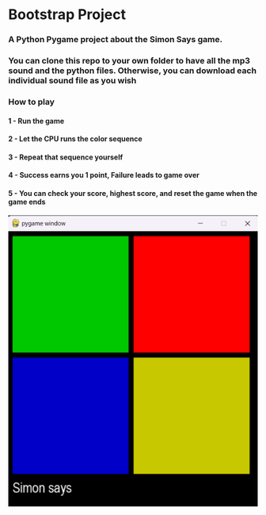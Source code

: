 # Bootstrap Project
### A Python Pygame project about the Simon Says game.
### You can clone this repo to your own folder to have all the mp3 sound and the python files. Otherwise, you can download each individual sound file as you wish

### How to play
#### 1 - Run the game
#### 2 - Let the CPU runs the color sequence
#### 3 - Repeat that sequence yourself
#### 4 - Success earns you 1 point, Failure leads to game over
#### 5 - You can check your score, highest score, and reset the game when the game ends
![Game sample](simon_turn.gif)
